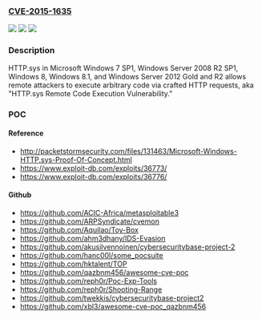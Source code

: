 ### [CVE-2015-1635](https://cve.mitre.org/cgi-bin/cvename.cgi?name=CVE-2015-1635)
![](https://img.shields.io/static/v1?label=Product&message=n%2Fa&color=blue)
![](https://img.shields.io/static/v1?label=Version&message=n%2Fa&color=blue)
![](https://img.shields.io/static/v1?label=Vulnerability&message=n%2Fa&color=brighgreen)

### Description

HTTP.sys in Microsoft Windows 7 SP1, Windows Server 2008 R2 SP1, Windows 8, Windows 8.1, and Windows Server 2012 Gold and R2 allows remote attackers to execute arbitrary code via crafted HTTP requests, aka "HTTP.sys Remote Code Execution Vulnerability."

### POC

#### Reference
- http://packetstormsecurity.com/files/131463/Microsoft-Windows-HTTP.sys-Proof-Of-Concept.html
- https://www.exploit-db.com/exploits/36773/
- https://www.exploit-db.com/exploits/36776/

#### Github
- https://github.com/ACIC-Africa/metasploitable3
- https://github.com/ARPSyndicate/cvemon
- https://github.com/Aquilao/Toy-Box
- https://github.com/ahm3dhany/IDS-Evasion
- https://github.com/akusilvennoinen/cybersecuritybase-project-2
- https://github.com/hanc00l/some_pocsuite
- https://github.com/hktalent/TOP
- https://github.com/qazbnm456/awesome-cve-poc
- https://github.com/reph0r/Poc-Exp-Tools
- https://github.com/reph0r/Shooting-Range
- https://github.com/twekkis/cybersecuritybase-project2
- https://github.com/xbl3/awesome-cve-poc_qazbnm456

